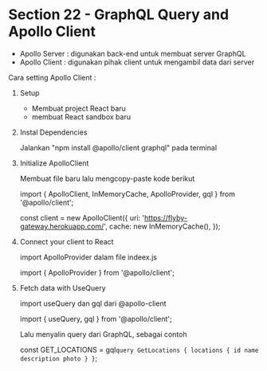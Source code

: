 # Section 22 - GraphQL Query and Apollo Client

* Apollo Server : digunakan back-end untuk membuat server GraphQL
* Apollo Client : digunakan pihak client untuk mengambil data dari server

Cara setting Apollo Client :
1. Setup
    * Membuat project React baru
    * membuat React sandbox baru
    
2. Instal Dependencies
    
    Jalankan "npm install @apollo/client graphql" pada terminal
    
3. Initialize ApolloClient
    
    Membuat file baru lalu mengcopy-paste kode berikut
    
    import { ApolloClient, InMemoryCache, ApolloProvider, gql } from '@apollo/client';
    
    const client = new ApolloClient({
      uri: 'https://flyby-gateway.herokuapp.com/',
      cache: new InMemoryCache(),
    });
    
4. Connect your client to React

   import ApolloProvider dalam file indeex.js
   
   import {  ApolloProvider } from '@apollo/client';

5. Fetch data with UseQuery

   import useQuery dan gql dari @apollo-client
   
   import { useQuery, gql } from '@apollo/client';
   
   Lalu menyalin query dari GraphQL, sebagai contoh
   
   const GET_LOCATIONS = gql`
     query GetLocations {
       locations {
         id
         name
         description
         photo
       }
     }
   `;
